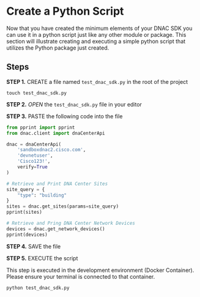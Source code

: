 # Create a Python Script

Now that you have created the minimum elements of your DNAC SDK you can use it in a python script just like any other module or package.  This section will illustrate creating and executing a simple python script that utilizes the Python package just created. 

## Steps

**STEP 1.** CREATE a file named `test_dnac_sdk.py` in the root of the project

`touch test_dnac_sdk.py`

**STEP 2.** *OPEN* the `test_dnac_sdk.py` file in your editor

**STEP 3.** PASTE the following code into the file

```python
from pprint import pprint
from dnac.client import dnaCenterApi

dnac = dnaCenterApi(
    'sandboxdnac2.cisco.com',
    'devnetuser',
    'Cisco123!',
    verify=True
)

# Retrieve and Print DNA Center Sites
site_query = {
    "type": "building"
}
sites = dnac.get_sites(params=site_query)
pprint(sites)

# Retrieve and Pring DNA Center Network Devices
devices = dnac.get_network_devices()
pprint(devices)

```

**STEP 4.** SAVE the file

**STEP 5.** EXECUTE the script

This step is executed in the development environment (Docker Container).  Please ensure your terminal is connected to that container. 

```shell
python test_dnac_sdk.py
```

